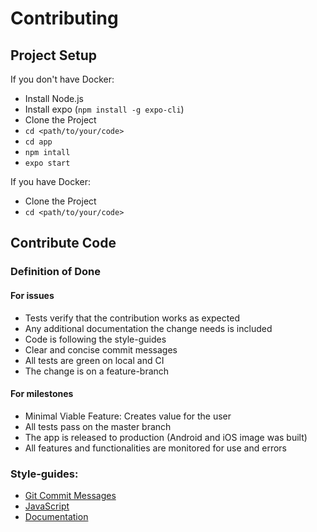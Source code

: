 # Contributing

## Project Setup

If you don't have Docker:

 -  Install Node.js
 -  Install expo (`npm install -g expo-cli`)
 -  Clone the Project
 -  `cd <path/to/your/code>`
 -  `cd app`
 -  `npm intall`
 -  `expo start`

If you have Docker:

 -  Clone the Project
 -  `cd <path/to/your/code>`

## Contribute Code

### Definition of Done

#### For issues

 -  Tests verify that the contribution works as expected
 -  Any additional documentation the change needs is included
 -  Code is following the style-guides
 -  Clear and concise commit messages
 -  All tests are green on local and CI
 -  The change is on a feature-branch

#### For milestones

 -  Minimal Viable Feature: Creates value for the user
 -  All tests pass on the master branch
 -  The app is released to production (Android and iOS image was built)
 -  All features and functionalities are monitored for use and errors


### Style-guides:

 -  [Git Commit Messages](https://gist.github.com/stephenparish/9941e89d80e2bc58a153)
 -  [JavaScript](https://github.com/airbnb/javascript)
 -  [Documentation](https://github.com/google/styleguide/blob/gh-pages/docguide/style.md)

